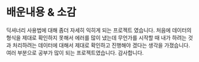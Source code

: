 # 배운내용 & 소감
  딕셔너리 사용법에 대해 좀더 자세히 익히게 되는 프로젝트 였습니다.
  처음에 데이터의 형식을 제대로 확인하지 못해서 에러를 많이 냈는데 무언가를 시작할 때 내가 하려는 것과 처리하려는 데이터에 대해서 제대로 확인하고 진행해야 겠다는 생각을 가졌습니다.
  여러 부분으로 공부가 많이 되는 프로젝트였습니다. 감사합니다.  